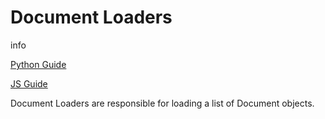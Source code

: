 Document Loaders
================

info

[Python Guide](https://python.langchain.com/en/latest/modules/indexes/document_loaders.html)

[JS Guide](https://js.langchain.com/docs/modules/indexes/document_loaders)

Document Loaders are responsible for loading a list of Document objects.